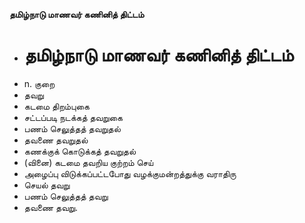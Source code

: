 **தமிழ்நாடு மாணவர் கணினித் திட்டம்**
- # தமிழ்நாடு மாணவர் கணினித் திட்டம்
- n. குறை
- தவறு
- கடமை திறம்புகை
- சட்டப்படி நடக்கத் தவறுகை
- பணம் செலுத்தத் தவறுதல்
- தவணை தவறுதல்
- கணக்குக் கொடுக்கத் தவறுதல்
- (வினை) கடமை தவறிய குற்றம் செய்
- அழைப்பு விடுக்கப்பட்டபோது வழக்குமன்றத்துக்கு வராதிரு
- செயல் தவறு
- பணம் செலுத்தத் தவறு
- தவணை தவறு.

